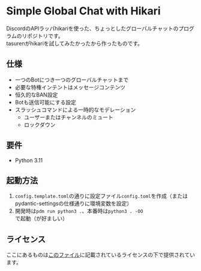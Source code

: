 # Simple Global Chat with Hikari
DiscordのAPIラッパhikariを使った、ちょっとしたグローバルチャットのプログラムのリポジトリです。  
tasurenがhikariを試してみたかったから作ったものです。

## 仕様
- 一つのBotにつき一つのグローバルチャットまで
- 必要な特権インテントはメッセージコンテンツ
- 恒久的なBAN設定
- Botも送信可能にする設定
- スラッシュコマンドによる一時的なモデレーション
  - ユーザーまたはチャンネルのミュート
  - ロックダウン

## 要件
- Python 3.11

## 起動方法
1. `config.template.toml`の通りに設定ファイル`config.toml`を作成（またはpydantic-settingsの仕様通りに環境変数を設定）
2. 開発時は`pdm run python3 .`、本番時は`python3 . -OO`で起動（が好ましい）

## ライセンス
ここにあるものは[このファイル]()に記載されているライセンスの下で提供されています。
